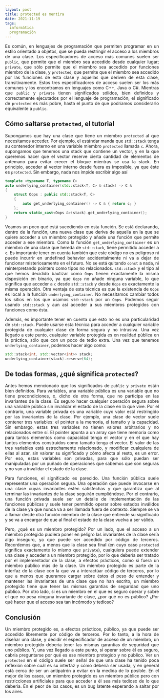 ```yaml
---
layout: post
title: protected es mentira
date: 2021-11-19
tags:
  informática
  programación
---
```

<p style='text-align: justify;'>Es común, en lenguajes de programación que permiten programar en un estilo orientado a objetos, que se pueda restringir el acceso a los miembros de una clase. Los especificadores de acceso más comunes suelen ser <code>public</code>, que permite que el miembro sea accedido desde cualquier lugar; <code>private</code>, que sólo permite que el miembro sea accedido por funciones miembro de la clase, y <code>protected</code>, que permite que el miembro sea accedido por las funciones de esta clase y aquellas que deriven de esta clase, transitivamente. Estos tres especificadores de acceso suelen ser los más comunes y los encontramos en lenguajes como C++, Java o C#. Mientras que <code>public</code> y <code>private</code> tienen significados sólidos, bien definidos y correctamente ejecutados por el lenguaje de programación, el significado de <code>protected</code> es más pobre, hasta el punto de que podríamos considerarlo equivalente a <code>public</code>.</p>

## Cómo saltarse `protected`, el tutorial

<p style='text-align: justify;'>Supongamos que hay una clase que tiene un miembro <code>protected</code> al que necesitamos acceder. Por ejemplo, el estándar manda que <code>std::stack</code> tenga su contenedor interno en una variable miembro <code>protected</code> llamada <code>c</code>. Ahora, supongamos que tenemos una stack que contiene un vector, y en la que queremos hacer que el vector reserve cierta cantidad de elementos de antemano para evitar crecer el bloque mientras se usa la stack. En principio, acceder al vector interno desde fuera es imposible, ya que éste es <code>protected</code>. Sin embargo, nada nos impide escribir algo así</p>

```cpp
template <typename T, typename C>
auto underlying_container(std::stack<T, C> & stack) -> C &
{
    struct Oops : public std::stack<T, C>
    {
        auto get_underlying_container() -> C & { return c; }
    };
    return static_cast<Oops &>(stack).get_underlying_container();
}
```

<p style='text-align: justify;'>Veamos un poco qué está sucediendo en esta función. Se está declarando, dentro de la función, una nueva clase que deriva de aquella en la que se quiere acceder a un miembro protegido y añade una función que permite acceder a ese miembro. Como la función <code>get_underlying_container</code> es un miembro de una clase que hereda de <code>std::stack</code>, tiene permitido acceder a <code>c</code>. Es importante tener en cuenta también que este código no es peligroso ni puede incurrir en undefined behavior accidentalmente ni va a dejar de funcionar misteriosamente en el futuro. No se está quitando <code>const</code> a nada, ni reinterpretando pointers como tipos no relacionados. <code>std::stack</code> y el tipo al que hemos decidido bautizar como <code>Oops</code> tienen exactamente la misma disposición en binario, ya que <code>Oops</code> no añade ninguna variable, lo que significa que acceder a <code>c</code> desde <code>std::stack</code> y desde <code>Oops</code> es exactamente la misma operación. Otra ventaja de esta técnica es que la existencia de <code>Oops</code> es local a la función <code>underlying_container</code>. No necesitamos cambiar todos los sitios en los que usamos <code>std::stack</code> por un <code>Oops</code>. Podemos seguir usando <code>std::stack</code> y aun así acceder a sus miembros protegidos con funciones como ésta.</p>

<p style='text-align: justify;'>Además, es importante tener en cuenta que esto no es una particularidad de <code>std::stack</code>. Puede usarse esta técnica para acceder a cualquier variable protegida de cualquier clase de forma segura y no intrusiva. Una vez llegado a este punto, cualquier variable protegida es en realidad pública en la práctica, sólo que con un poco de tedio extra. Una vez que tenemos <code>underlying_container</code>, podemos hacer algo como:</p>

```cpp
std::stack<int, std::vector<int>> stack;
underlying_container(stack).reserve(64);
```

## De todas formas, ¿qué significa `protected`?

<p style='text-align: justify;'>Antes hemos mencionado que los significados de <code>public</code> y <code>private</code> están bien definidos. Para variables, una variable pública es una variable que no tiene precondiciones, o, dicho de otra forma, que no participa en las invariantes de la clase. Es seguro hacer cualquier operación segura sobre una variable pública sin invalidar el estado de la clase en la que vive. Por el contrario, una variable privada es una variable cuyo valor está restringido por las invariantes de la clase. Por ejemplo, una clase de vector suele contener tres variables: el pointer a la memoria, el tamaño y la capacidad. Sin embargo, estas tres variables no tienen valores arbitrarios y no relacionados entre sí. El pointer apunta a un array que tiene memoria como para tantos elementos como capacidad tenga el vector y en el que hay tantos elementos construidos como tamaño tenga el vector. El valor de las tres variables está estrechamente relacionado, y modificar cualquiera de ellas al azar, sin valorar su significado y cómo afecta al resto, es un error. Por eso, estas variables son privadas, para que sólo puedan ser manipuladas por un puñado de operaciones que sabemos que son seguras y no van a invalidar el estado de la clase.</p>

<p style='text-align: justify;'>Para funciones, el significado es parecido. Una función pública suele representar una operación segura. Una operación que puede invocarse en una clase cuyas invariantes estén satisfechas y que garantiza que al terminar las invariantes de la clase seguirán cumpliéndose. Por el contrario, una función privada suele ser un detalle de implementación de las funciones públicas y suele tener permitido operar sobre estados inválidos de la clase ya que nunca va a ser llamada fuera de contexto. Siempre se va a llamar desde otra función miembro de la clase que entiende su significado y se va a encargar de que al final el estado de la clase vuelva a ser válido.</p>

<p style='text-align: justify;'>Pero, ¿qué es un miembro protegido? Por un lado, que el acceso a un miembro protegido pudiera poner en peligro las invariantes de la clase sería algo inseguro, ya que puede ser accedido por código de terceros. Recordemos que, a menos que la clase sea final (en cuyo caso <code>protected</code> significa exactamente lo mismo que <code>private</code>), cualquiera puede extender una clase y acceder a un miembro protegido, por lo que debería ser tratado por el implementador de la clase, a efectos prácticos, como si fuera un miembro público más de la clase. Un miembro protegido es parte de la interfaz de la clase con la que va a interactúar código de terceros, por lo que a menos que queramos cargar sobre éstos el peso de entender y mantener las invariantes de una clase que no han escrito, un miembro protegido tiene que tener las mismas garantías de seguridad que uno público. Por otro lado, si es un miembro en el que es seguro operar y sobre el que no pesa ninguna invariante de clase, ¿por qué no es público? ¿Por qué hacer que el acceso sea tan incómodo y tedioso?</p>

## Conclusión

<p style='text-align: justify;'>Un miembro protegido es, a efectos prácticos, público, ya que puede ser accedido libremente por código de terceros. Por lo tanto, a la hora de diseñar una clase, y decidir el especificador de acceso de un miembro, un miembro protegido debería tener las mismas garantías de seguridad que uno público. Y, una vez llegado a este punto, si operar sobre él es seguro, cabría preguntarse por qué es ese miembro protegido y no público. Ver un <code>protected</code> en el código suele ser señal de que una clase ha tenido poca reflexión sobre cuál es su interfaz y cómo debería ser usada, y en general está cerca de ser un antipatrón a evitar en la medida de lo posible. En el mejor de los casos, un miembro protegido es un miembro público pero con restricciones artificiales para que acceder a él sea más tedioso de lo que debería. En el peor de los casos, es un bug latente esperando a saltar por los aires.</p>
